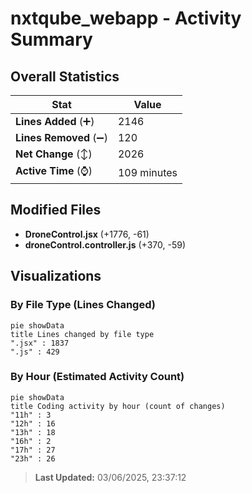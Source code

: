 # nxtqube_webapp - Activity Summary 

## Overall Statistics

| Stat                   | Value                                                             |
| ---------------------- | ----------------------------------------------------------------- |
| **Lines Added** (➕)   | 2146                                          |
| **Lines Removed** (➖) | 120                                        |
| **Net Change** (↕)    | 2026                |
| **Active Time** (⌚)   | 109 minutes |


## Modified Files
- **DroneControl.jsx** (+1776, -61)
- **droneControl.controller.js** (+370, -59)

## Visualizations

### By File Type (Lines Changed)

```mermaid
pie showData
title Lines changed by file type
".jsx" : 1837
".js" : 429
```

### By Hour (Estimated Activity Count)

```mermaid
pie showData
title Coding activity by hour (count of changes)
"11h" : 3
"12h" : 16
"13h" : 18
"16h" : 2
"17h" : 27
"23h" : 26
```


> **Last Updated:** 03/06/2025, 23:37:12